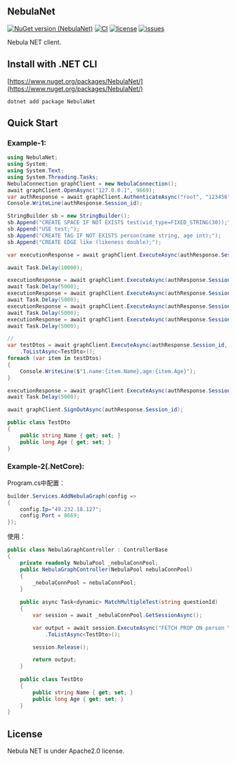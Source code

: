 ## NebulaNet
[![NuGet version (NebulaNet)](https://img.shields.io/nuget/v/NebulaNet.svg?style=flat-square)](https://www.nuget.org/packages/NebulaNet/)
[![CI](https://github.com/shyboylpf/nebula-net/workflows/E2E/badge.svg)](https://github.com/shyboylpf/nebula-net/actions/workflows/ci.yml)
[![license](https://img.shields.io/badge/license-Apache%202.0-green.svg)](https://github.com/shyboylpf/nebula-net/blob/master-matt/LICENSES/Apache-2.0.txt)
[![issues](https://img.shields.io/github/issues/shyboylpf/nebula-net.svg)](https://github.com/shyboylpf/nebula-net/issues)

Nebula NET client.

## Install with .NET CLI

[https://www.nuget.org/packages/NebulaNet/](https://www.nuget.org/packages/NebulaNet/)
```shell
dotnet add package NebulaNet
```


## Quick Start

### Example-1:

```csharp
using NebulaNet;
using System;
using System.Text;
using System.Threading.Tasks;
NebulaConnection graphClient = new NebulaConnection();
await graphClient.OpenAsync("127.0.0.1", 9669);
var authResponse = await graphClient.AuthenticateAsync("root", "123456");
Console.WriteLine(authResponse.Session_id);

StringBuilder sb = new StringBuilder();
sb.Append("CREATE SPACE IF NOT EXISTS test(vid_type=FIXED_STRING(30));");
sb.Append("USE test;");
sb.Append("CREATE TAG IF NOT EXISTS person(name string, age int);");
sb.Append("CREATE EDGE like (likeness double);");

var executionResponse = await graphClient.ExecuteAsync(authResponse.Session_id, sb.ToString());

await Task.Delay(10000);

executionResponse = await graphClient.ExecuteAsync(authResponse.Session_id, "INSERT VERTEX person(name, age) VALUES \"Bob\":(\"Bob\", 10), \"Lily\":(\"Lily\", 9);");
await Task.Delay(5000);
executionResponse = await graphClient.ExecuteAsync(authResponse.Session_id, "INSERT EDGE like(likeness) VALUES \"Bob\"->\"Lily\":(80.0);");
await Task.Delay(5000);
executionResponse = await graphClient.ExecuteAsync(authResponse.Session_id, "FETCH PROP ON person \"Bob\" YIELD vertex as node;");
await Task.Delay(5000);
executionResponse = await graphClient.ExecuteAsync(authResponse.Session_id, "FETCH PROP ON like \"Bob\"->\"Lily\" YIELD edge as e;");
await Task.Delay(5000);

// 
var testDtos = await graphClient.ExecuteAsync(authResponse.Session_id, "FETCH PROP ON person \"Bob\",\"Lily\" YIELD properties(vertex).name AS name,properties(vertex).age AS age;")
    .ToListAsync<TestDto>();
foreach (var item in testDtos)
{
    Console.WriteLine($"1.name:{item.Name},age:{item.Age}");
}

executionResponse = await graphClient.ExecuteAsync(authResponse.Session_id, "DROP SPACE test;");
await Task.Delay(5000);

await graphClient.SignOutAsync(authResponse.Session_id);

public class TestDto
{
    public string Name { get; set; }
    public long Age { get; set; }
}
```

### Example-2(.NetCore):

Program.cs中配置：

```csharp
builder.Services.AddNebulaGraph(config =>
{
    config.Ip="49.232.18.127";
    config.Port = 8669;
});
```

使用：

```csharp
public class NebulaGraphController : ControllerBase
{
    private readonly NebulaPool _nebulaConnPool;
    public NebulaGraphController(NebulaPool nebulaConnPool)
    {
        _nebulaConnPool = nebulaConnPool;
    }
    
    public async Task<dynamic> MatchMultipleTest(string questionId)
    {
        var session = await _nebulaConnPool.GetSessionAsync();

        var output = await session.ExecuteAsync("FETCH PROP ON person \"Bob\",\"Lily\" YIELD properties(vertex).name AS name,properties(vertex).age AS age;")
            .ToListAsync<TestDto>();

        session.Release();

        return output;
    }
    
    public class TestDto
    {
        public string Name { get; set; }
        public long Age { get; set; }
    }
}
```


## License

Nebula NET is under Apache2.0 license.
